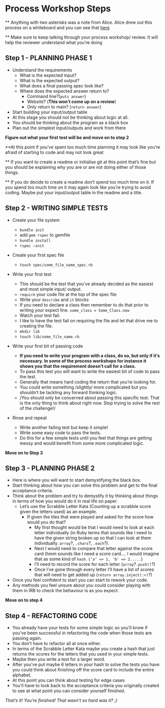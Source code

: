 # Process Workshop Steps

** Anything with two asterisks was a note from Alice. Alice drew out this process on a whiteboard and you can see that [here](https://github.com/bengscott2/process-review-steps/blob/master/Alice's%20Whiteboard%20Drawing.jpg)

** Make sure to keep talking through your process workshop/ review. It will help the reviewer understand what you’re doing

## Step 1 - PLANNING PHASE 1
* Understand the requirements
	* What is the expected input?
	* What is the expected output?
	* What does a final passing spec look like?
	* Where does the expected answer return to?
		* Command line?(```puts answer```)
		* Website? (**This won’t come up on a review**)
		* Only return to main? (```return answer```)
* Start building your input/output table
* At this stage you should not be thinking about logic at all.
* You should be thinking about the program as a black box
* Plan out the simplest input/outputs and work from there

**Figure out what your first test will be and move on to step 2**


**At this point if you’ve spent too much time planning it may look like you’re afraid of starting to code and may not look great

** If you want to create a readme or initialise git at this point that’s fine but you should be explaining why you are or are not doing either of those things.

** If you do decide to create a readme don’t spend too much time on it. If you spend too much time on it may again look like you’re trying to avoid coding. Maybe put your input/output table in the readme and a title.

## Step 2 - WRITING SIMPLE TESTS
* Create your file system

	* ```bundle init```
	* add ```gem rspec``` to gemfile
	* ```bundle install```
	* ```rspec —init```

* Create your first spec file
	* ```touch spec/some_file_name_spec.rb```

* Write your first test
	* This should be the test that you’ve already decided as the easiest and most simple input/ output.
	* ```require``` your code file at the top of the spec file
	* Write your `describe` and `it` blocks
	* If you need to declare a class then remember to do that prior to writing your expect line. `some_class = Some_Class.new`
	* Watch your test fail.
	* I like to have the test fail on requiring the file and let that drive me to creating the file.
	* ```mkdir lib```
	* ```touch lib/some_file_name.rb```
* Write your first bit of passing code
	* **If you need to write your program with a class, do so, but only if it’s necessary. In some of the process workshops for instance it shows you that the requirement doesn’t call for a class.**
	* To pass this test you will want to write the easiest bit of code to pass the test.
	* Generally that means hard coding the return that you’re looking for.
	* You could write something /slightly/ more complicated but you shouldn’t be tackling any forward thinking logic.
	* /You should only be concerned about passing this specific test. That is the only thing to think about right now. Stop trying to solve the rest of the challenge!/
* Rinse and repeat
	* Write another failing test but keep it simple!
	* Write some easy code to pass the tests.
	* Do this for a few simple tests until you feel that things are getting messy and would benefit from some more complicated logic.

**Move on to Step 3**

## Step 3 - PLANNING PHASE 2

* Here is where you will want to start demystifying the black box.
* Start thinking about how you can solve this problem and get to the final acceptance criteria.
* Think about the problem and try to demystify it by thinking about things in terms of how you would do it in real life on paper.
	* Let’s use the Scrabble Letter Kata (Counting up a scrabble score given the letters used) as an example.
		* If given the tiles that were played and asked for the score how would you do that?
			* My first thought would be that I would need to look at each letter individually (in Ruby terms that sounds like I need to have the given string broken up so that I can look at them individually. `array`?, `.chars`?, `.each`?).
			* Next I would need to compare that letter against the score card (hmm sounds like I need a score card…. I would imagine that as some kind of `hash`. `{‘a’ => 1, 'b' => 2.....`)
			* I’ll need to record the score for each letter (`array`?`.push()`?)
			* Once I’ve gone through every letter I’ll have a list of scores that will need to get added up  (`return array.inject(:+)`?)
* Once you feel confident to start you can start to rework your code.
* Any methods you feel unsure about you could consider playing with them in IRB to check the behaviour is as you expect.

**Move on to step 4**

## Step 4 - REFACTORING CODE

* You already have your tests for some simple logic so you’ll know if you’ve been successful in refactoring the code when those tests are passing again.
* You don’t have to refactor all at once either.
* In terms of the Scrabble Letter Kata maybe you create a hash that just returns the scores for the letters that you used in your simple tests.
* Maybe then you write a test for a larger word.
* After you’ve put maybe 6 letters in your hash to solve the tests you have you could think about finishing off the score card to include the entire alphabet.
* At this point you can think about testing for edge cases
* You’ll have to look back to the acceptance criteria you originally created to see at what point you can consider yourself finished.

*That’s it! You’re finished!*
*That wasn’t so hard was it? ;)*
